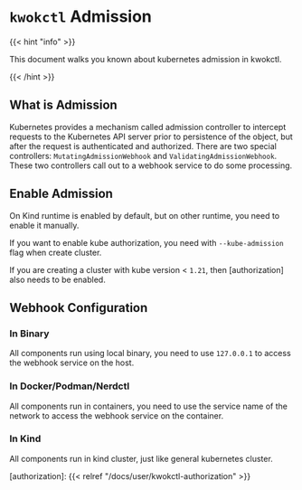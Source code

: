 # `kwokctl` Admission

{{< hint "info" >}}

This document walks you known about kubernetes admission in kwokctl.

{{< /hint >}}

## What is Admission

Kubernetes provides a mechanism called admission controller to intercept requests to the Kubernetes API server prior to persistence of the object, but after the request is authenticated and authorized.
There are two special controllers: `MutatingAdmissionWebhook` and `ValidatingAdmissionWebhook`.
These two controllers call out to a webhook service to do some processing.

## Enable Admission

On Kind runtime is enabled by default, but on other runtime, you need to enable it manually.

If you want to enable kube authorization, you need with `--kube-admission` flag when create cluster.

If you are creating a cluster with kube version < `1.21`, then [authorization] also needs to be enabled.

## Webhook Configuration

### In Binary

All components run using local binary, you need to use `127.0.0.1` to access the webhook service on the host.

### In Docker/Podman/Nerdctl

All components run in containers, you need to use the service name of the network to access the webhook service on the container.

### In Kind

All components run in kind cluster, just like general kubernetes cluster.

[authorization]: {{< relref "/docs/user/kwokctl-authorization" >}}
